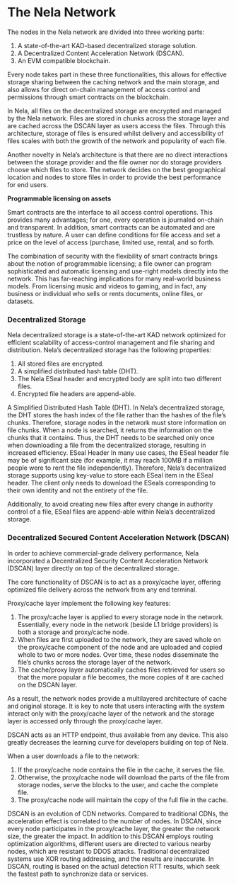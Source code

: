 # The Nela Network

The nodes in the Nela network are divided into three working parts:&#x20;

1. A state-of-the-art KAD-based decentralized storage solution.&#x20;
2. A Decentralized Content Acceleration Network (DSCAN).&#x20;
3. An EVM compatible blockchain.

Every node takes part in these three functionalities, this allows for effective storage sharing between the caching network and the main storage, and also allows for direct on-chain management of access control and permissions through smart contracts on the blockchain.

In Nela, all files on the decentralized storage are encrypted and managed by the Nela network. Files are stored in chunks across the storage layer and are cached across the DSCAN layer as users access the files. Through this architecture, storage of files is ensured whilst delivery and accessibility of files scales with both the growth of the network and popularity of each file.

Another novelty in Nela’s architecture is that there are no direct interactions between the storage provider and the file owner nor do storage providers choose which files to store. The network decides on the best geographical location and nodes to store files in order to provide the best performance for end users.

**Programmable licensing on assets**

Smart contracts are the interface to all access control operations. This provides many advantages; for one, every operation is journaled on-chain and transparent. In addition, smart contracts can be automated and are trustless by nature. A user can define conditions for file access and set a price on the level of access (purchase, limited use, rental, and so forth.

The combination of security with the flexibility of smart contracts brings about the notion of programmable licensing; a file owner can program sophisticated and automatic licensing and use-right models directly into the network. This has far-reaching implications for many real-world business models. From licensing music and videos to gaming, and in fact, any business or individual who sells or rents documents, online files, or datasets.

### Decentralized Storage

Nela decentralized storage is a state-of-the-art KAD network optimized for efficient scalability of access-control management and file sharing and distribution. Nela’s decentralized storage has the following properties:&#x20;

1. All stored files are encrypted.&#x20;
2. A simplified distributed hash table (DHT).&#x20;
3. The Nela ESeal header and encrypted body are split into two different files.&#x20;
4. Encrypted file headers are append-able.

A Simplified Distributed Hash Table (DHT). In Nela’s decentralized storage, the DHT stores the hash index of the file rather than the hashes of the file’s chunks. Therefore, storage nodes in the network must store information on file chunks. When a node is searched, it returns the information on the chunks that it contains. Thus, the DHT needs to be searched only once when downloading a file from the decentralized storage, resulting in increased efficiency. ESeal Header In many use cases, the ESeal header file may be of significant size (for example, it may reach 100MB if a million people were to rent the file independently). Therefore, Nela’s decentralized storage supports using key-value to store each ESeal item in the ESeal header. The client only needs to download the ESeals corresponding to their own identity and not the entirety of the file.

Additionally, to avoid creating new files after every change in authority control of a file, ESeal files are append-able within Nela’s decentralized storage.

### Decentralized Secured Content Acceleration Network (DSCAN)

In order to achieve commercial-grade delivery performance, Nela incorporated a Decentralized Security Content Acceleration Network (DSCAN) layer directly on top of the decentralized storage.

The core functionality of DSCAN is to act as a proxy/cache layer, offering optimized file delivery across the network from any end terminal.

Proxy/cache layer implement the following key features:&#x20;

1. The proxy/cache layer is applied to every storage node in the network. Essentially, every node in the network (beside L1 bridge providers) is both a storage and proxy/cache node.&#x20;
2. When files are first uploaded to the network, they are saved whole on the proxy/cache component of the node and are uploaded and copied whole to two or more nodes. Over time, these nodes disseminate the file’s chunks across the storage layer of the network.&#x20;
3. The cache/proxy layer automatically caches files retrieved for users so that the more popular a file becomes, the more copies of it are cached on the DSCAN layer.

As a result, the network nodes provide a multilayered architecture of cache and original storage. It is key to note that users interacting with the system interact only with the proxy/cache layer of the network and the storage layer is accessed only through the proxy/cache layer.

DSCAN acts as an HTTP endpoint, thus available from any device. This also greatly decreases the learning curve for developers building on top of Nela.

When a user downloads a file to the network:&#x20;

1. If the proxy/cache node contains the file in the cache, it serves the file.&#x20;
2. Otherwise, the proxy/cache node will download the parts of the file from storage nodes, serve the blocks to the user, and cache the complete file.&#x20;
3. The proxy/cache node will maintain the copy of the full file in the cache.

DSCAN is an evolution of CDN networks. Compared to traditional CDNs, the acceleration effect is correlated to the number of nodes. In DSCAN, since every node participates in the proxy/cache layer, the greater the network size, the greater the impact. In addition to this DSCAN employs routing optimization algorithms, different users are directed to various nearby nodes, which are resistant to DDOS attacks. Traditional decentralized systems use XOR routing addressing, and the results are inaccurate. In DSCAN, routing is based on the actual detection RTT results, which seek the fastest path to synchronize data or services.
